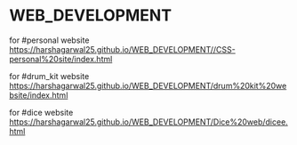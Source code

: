 # WEB_DEVELOPMENT


for #personal website https://harshagarwal25.github.io/WEB_DEVELOPMENT//CSS-personal%20site/index.html

for #drum_kit website https://harshagarwal25.github.io/WEB_DEVELOPMENT/drum%20kit%20website/index.html

for #dice website   https://harshagarwal25.github.io/WEB_DEVELOPMENT/Dice%20web/dicee.html
